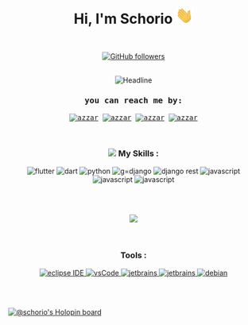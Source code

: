 <h1 align="center">Hi, I'm Schorio <img width="35" src="https://github.com/1999AZZAR/1999AZZAR/blob/main/resources/img/waving.gif"></h1><br>

<div align="center">
  
[![GitHub followers](https://img.shields.io/github/followers/schorio.svg?style=social&label=Followers)](https://github.com/schorio?tab=followers)

<br><img src="https://readme-typing-svg.herokuapp.com?color=%236FDA44&size=32&center=true&vCenter=true&width=600&height=50&lines=Flutter+Developper;Welcome+to+the+Dart+Side;Backend+developper" alt="Headline" />

  
</div>

<div>
  <samp>
    <h3 align="center">you can reach me by:</h3>
    <p align="center">
      <a href="https://fb.com/schoriio" target="blank"><img align="center"
         src="https://img.shields.io/badge/facebook-4267B2.svg?style=for-the-badge&logo=facebook&logoColor=white"
         alt="azzar" height="30"/></a>
      <a href="https://instagram.com/_offbadz" target="blank"><img align="center"
         src="https://img.shields.io/badge/instagram-%23E4405F.svg?style=for-the-badge&logo=Instagram&logoColor=white"
         alt="azzar" height="30"/></a>
      <a href="mailto:schorioignace@gmail.com" target="blank"><img align="center"
         src="https://img.shields.io/badge/gmail-EA4335.svg?style=for-the-badge&logo=gmail&logoColor=white"
         alt="azzar" height="30"/></a>
      <a href="https://www.linkedin.com/in/schorio" target="blank"><img align="center"
         src="https://img.shields.io/badge/linkedin-H8135.svg?style=for-the-badge&logo=linkedin&logoColor=white"
         alt="azzar" height="30"/></a>
    </p>
  </samp>
</div>



<br>
<h3 align="center"><img src = "https://media2.giphy.com/media/QssGEmpkyEOhBCb7e1/giphy.gif?cid=ecf05e47a0n3gi1bfqntqmob8g9aid1oyj2wr3ds3mg700bl&rid=giphy.gif" width = 22px> My Skills : </h3>
<p align="center">
<img src="https://cdn.jsdelivr.net/gh/devicons/devicon/icons/flutter/flutter-original.svg" alt="flutter" width="45" height="45"/> 
<img src="https://cdn.jsdelivr.net/gh/devicons/devicon/icons/dart/dart-original.svg" alt="dart" width="45" height="45"/>
<img src="https://cdn.jsdelivr.net/gh/devicons/devicon/icons/python/python-original.svg" alt="python" width="45" height="45"/>
<img src="https://cdn.jsdelivr.net/gh/devicons/devicon/icons/django/django-plain.svg" alt="g=django" width="45" height="45"/>
<img src="https://cdn.jsdelivr.net/gh/devicons/devicon/icons/djangorest/djangorest-original.svg" alt="django rest" width="45" height="45"/>
<img src="https://cdn.jsdelivr.net/gh/devicons/devicon/icons/java/java-original.svg" alt="javascript" width="45" height="45"/>
<img src="https://cdn.jsdelivr.net/gh/devicons/devicon/icons/php/php-original.svg" alt="javascript" width="45" height="45"/>
<img src="https://cdn.jsdelivr.net/gh/devicons/devicon/icons/javascript/javascript-original.svg" alt="javascript" width="45" height="45"/>
</p>
<br><br>

<p align="center">
  <a href="https://github.com/schorio/">
  <img width="60%" src="https://github-readme-streak-stats.herokuapp.com/?user=schorio&theme=radical&hide_border=true" />
  </a>
</p><br>


<h3 align="center">Tools :</h3>
<p align="center"> 
  <a href="https://eclipse.org" target="_blank">
    <img src="https://img.shields.io/badge/eclipse-2C2255.svg?style=for-the-badge&logo=eclipse&logoColor=white" alt="eclipse IDE"/> 
  </a>
  <a href="https://code.visualstudio.com/" target="_blank">
    <img src="https://img.shields.io/badge/vscode-007ACC.svg?style=for-the-badge&logo=visualstudiocode&logoColor=white" alt="vsCode"/> 
  </a>
  <a href="https://www.apachefriends.org/" target="_blank">
    <img src="https://img.shields.io/badge/jupyter-000000.svg?style=for-the-badge&logo=jupyter&logoColor=blue" alt="jetbrains" />
  </a>
  <a href="https://www.apachefriends.org/" target="_blank">
    <img src="https://img.shields.io/badge/xampp-000000.svg?style=for-the-badge&logo=xampp&logoColor=white" alt="jetbrains" />
  </a>
  <a href="https://ubuntu.com/" target="_blank"> 
    <img src="https://img.shields.io/badge/debian-E95420.svg?style=for-the-badge&logo=debian&logoColor=white" alt="debian"/>
  </a>
</p><br><br>


[![@schorio's Holopin board](https://holopin.io/api/user/board?user=schorio)](https://holopin.io/@schorio)


<!---
schorio/schorio is a ✨ special ✨ repository because its `README.md` (this file) appears on your GitHub profile.
You can click the Preview link to take a look at your changes.
--->

